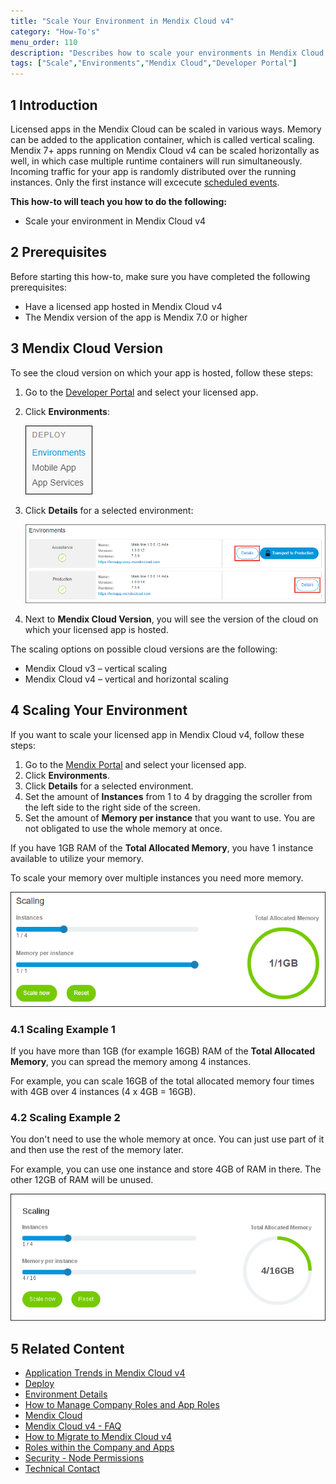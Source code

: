 ```yaml
---
title: "Scale Your Environment in Mendix Cloud v4"
category: "How-To's"
menu_order: 110
description: "Describes how to scale your environments in Mendix Cloud v4."
tags: ["Scale","Environments","Mendix Cloud","Developer Portal"]
---
```


## 1 Introduction

Licensed apps in the Mendix Cloud can be scaled in various ways. Memory can be added to the application container, which is called vertical scaling. Mendix 7+ apps running on Mendix Cloud v4 can be scaled horizontally as well, in which case multiple runtime containers will run simultaneously. Incoming traffic for your app is randomly distributed over the running instances. Only the first instance will excecute [scheduled events](/refguide/scheduled-events).

**This how-to will teach you how to do the following:**

* Scale your environment in Mendix Cloud v4

## 2 Prerequisites

Before starting this how-to, make sure you have completed the following prerequisites:

* Have a licensed app hosted in Mendix Cloud v4
* The Mendix version of the app is Mendix 7.0 or higher

## 3 Mendix Cloud Version

To see the cloud version on which your app is hosted, follow these steps:

1. Go to the [Developer Portal](http://home.mendix.com) and select your licensed app.
2.  Click **Environments**:

    ![](attachments/deploy/deploy-scale.png)

3.  Click **Details** for a selected environment:

    ![](attachments/deploy/environment-details.png)

4. Next to **Mendix Cloud Version**, you will see the version of the cloud on which your licensed app is hosted.

The scaling options on possible cloud versions are the following:

*   Mendix Cloud v3 – vertical scaling
*   Mendix Cloud v4 – vertical and horizontal scaling

## 4 Scaling Your Environment

If you want to scale your licensed app in Mendix Cloud v4, follow these steps:

1. Go to the [Mendix Portal](http://home.mendix.com) and select your licensed app.
2. Click **Environments**.
3. Click **Details** for a selected environment.
4. Set the amount of **Instances** from 1 to 4 by dragging the scroller from the left side to the right side of the screen.
5. Set the amount of **Memory per instance** that you want to use. You are not obligated to use the whole memory at once.

If you have 1GB RAM of the **Total Allocated Memory**, you have 1 instance available to utilize your memory.

To scale your memory over multiple instances you need more memory.

![](attachments/deploy/scale.png)

### 4.1 Scaling Example 1

If you have more than 1GB (for example 16GB) RAM of the **Total Allocated Memory**, you can spread the memory among 4 instances.

For example, you can scale 16GB of the total allocated memory four times with 4GB over 4 instances (4 x 4GB = 16GB).

### 4.2 Scaling Example 2

You don't need to use the whole memory at once. You can just use part of it and then use the rest of the memory later.

For example, you can use one instance and store 4GB of RAM in there. The other 12GB of RAM will be unused.

![](attachments/deploy/scaling.png)

## 5 Related Content

* [Application Trends in Mendix Cloud v4](/developerportal/operate/trends-v4)
* [Deploy](/developerportal/deploy)
* [Environment Details](/developerportal/deploy/environments-details)
* [How to Manage Company Roles and App Roles](/developerportal/howto/change-roles)
* [Mendix Cloud](/deployment/mendixcloud/)
* [Mendix Cloud v4 - FAQ](/deployment/mendixcloud/mxcloudv4)
* [How to Migrate to Mendix Cloud v4](/deployment/mendixcloud/migrating-to-v4)
* [Roles within the Company and Apps](/developerportal/general/company-app-roles)
* [Security - Node Permissions](/developerportal/settings/node-permissions)
* [Technical Contact](/developerportal/general/technical-contact)

